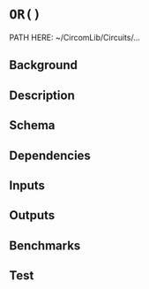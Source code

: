 # `OR()`

PATH HERE: ~/CircomLib/Circuits/... 

## Background

## Description

## Schema

## Dependencies

## Inputs

## Outputs

## Benchmarks 

## Test
